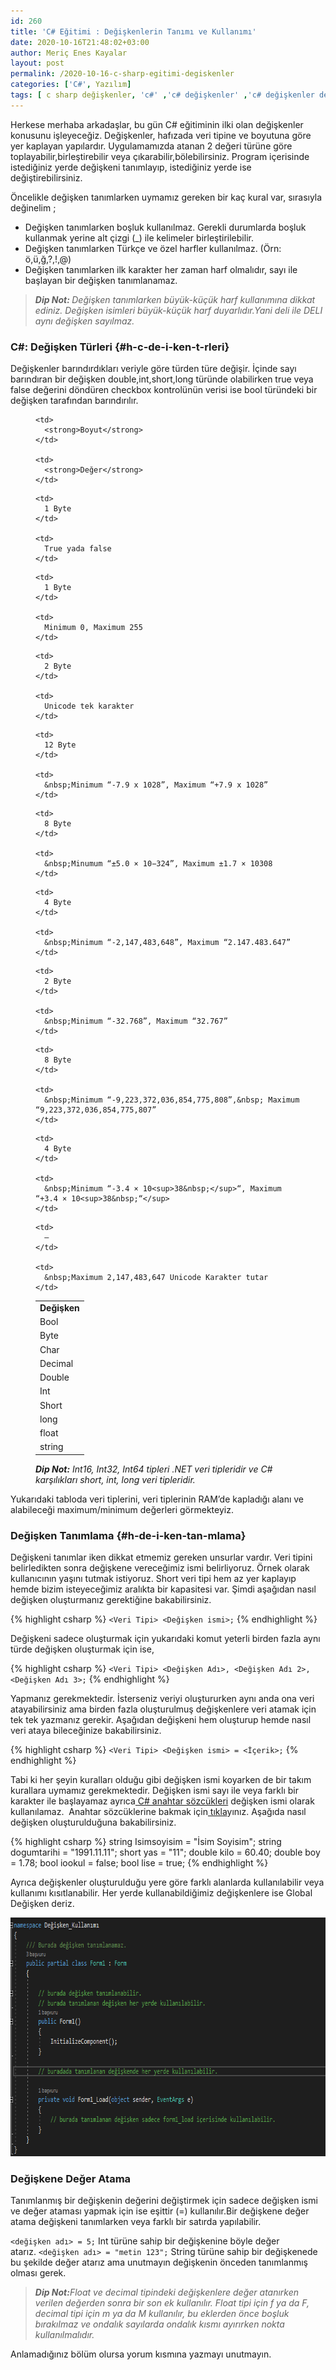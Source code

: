 ```yaml
---
id: 260
title: 'C# Eğitimi : Değişkenlerin Tanımı ve Kullanımı'
date: 2020-10-16T21:48:02+03:00
author: Meriç Enes Kayalar
layout: post
permalink: /2020-10-16-c-sharp-egitimi-degiskenler
categories: ['C#', Yazılım]
tags: [ c sharp değişkenler, 'c#' ,'c# değişkenler' ,'c# değişkenler detaylı anlatım' ,'c# eğitimi' ,yazılım geliştirme]
---
```

 

Herkese merhaba arkadaşlar, bu gün C# eğitiminin ilki olan değişkenler konusunu işleyeceğiz. Değişkenler, hafızada veri tipine ve boyutuna göre yer kaplayan yapılardır. Uygulamamızda atanan 2 değeri türüne göre toplayabilir,birleştirebilir veya çıkarabilir,bölebilirsiniz. Program içerisinde istediğiniz yerde değişkeni tanımlayıp, istediğiniz yerde ise değiştirebilirsiniz.

Öncelikle değişken tanımlarken uymamız gereken bir kaç kural var, sırasıyla değinelim ;

  * Değişken tanımlarken boşluk kullanılmaz. Gerekli durumlarda boşluk kullanmak yerine alt çizgi (_) ile kelimeler birleştirilebilir.
  * Değişken tanımlarken Türkçe ve özel harfler kullanılmaz. (Örn: ö,ü,ğ,?,!,@)
  * Değişken tanımlarken ilk karakter her zaman harf olmalıdır, sayı ile başlayan bir değişken tanımlanamaz.

<blockquote class="wp-block-quote">
  <p>
    <em><strong>Dip Not:&nbsp;</strong>Değişken tanımlarken&nbsp;büyük-küçük harf kullanımına dikkat ediniz. Değişken isimleri büyük-küçük harf duyarlıdır.Yani deli ile DELI aynı değişken sayılmaz.</em>
  </p>
</blockquote>

### C#: **Değişken Türleri** {#h-c-de-i-ken-t-rleri}

Değişkenler barındırdıkları veriyle göre türden türe değişir. İçinde sayı barındıran bir değişken double,int,short,long türünde olabilirken true veya false değerini döndüren&nbsp;checkbox kontrolünün verisi ise bool türündeki bir değişken tarafından barındırılır.<figure class="wp-block-table">

<table>
  <tr>
    <td>
      <strong>Değişken</strong>
    </td>
    
    <td>
      <strong>Boyut</strong>
    </td>
    
    <td>
      <strong>Değer</strong>
    </td>
  </tr>
  
  <tr>
    <td>
      Bool
    </td>
    
    <td>
      1 Byte
    </td>
    
    <td>
      True yada false
    </td>
  </tr>
  
  <tr>
    <td>
      Byte
    </td>
    
    <td>
      1 Byte
    </td>
    
    <td>
      Minimum 0, Maximum 255
    </td>
  </tr>
  
  <tr>
    <td>
      Char
    </td>
    
    <td>
      2 Byte
    </td>
    
    <td>
      Unicode tek karakter
    </td>
  </tr>
  
  <tr>
    <td>
      Decimal
    </td>
    
    <td>
      12 Byte
    </td>
    
    <td>
      &nbsp;Minimum “-7.9 x 1028”, Maximum “+7.9 x 1028”
    </td>
  </tr>
  
  <tr>
    <td>
      Double
    </td>
    
    <td>
      8 Byte
    </td>
    
    <td>
      &nbsp;Minumum “±5.0 × 10−324”, Maximum ±1.7 × 10308
    </td>
  </tr>
  
  <tr>
    <td>
      Int
    </td>
    
    <td>
      4 Byte
    </td>
    
    <td>
      &nbsp;Minimum “-2,147,483,648”, Maximum “2.147.483.647”
    </td>
  </tr>
  
  <tr>
    <td>
      Short
    </td>
    
    <td>
      2 Byte
    </td>
    
    <td>
      &nbsp;Minimum “-32.768”, Maximum “32.767”
    </td>
  </tr>
  
  <tr>
    <td>
      long
    </td>
    
    <td>
      8 Byte
    </td>
    
    <td>
      &nbsp;Minimum “-9,223,372,036,854,775,808”,&nbsp; Maximum “9,223,372,036,854,775,807”
    </td>
  </tr>
  
  <tr>
    <td>
      float
    </td>
    
    <td>
      4 Byte
    </td>
    
    <td>
      &nbsp;Minimum “-3.4 × 10<sup>38&nbsp;</sup>“, Maximum “+3.4 × 10<sup>38&nbsp;“</sup>
    </td>
  </tr>
  
  <tr>
    <td>
      string
    </td>
    
    <td>
      –
    </td>
    
    <td>
      &nbsp;Maximum 2,147,483,647 Unicode Karakter tutar
    </td>
  </tr>
</table><figcaption>

_**Dip Not:**&nbsp;Int16, Int32, Int64 tipleri .NET veri tipleridir ve C# karşılıkları short, int, long veri tipleridir._</figcaption></figure> 

Yukarıdaki tabloda veri tiplerini, veri tiplerinin RAM’de kapladığı alanı ve alabileceği maximum/minimum değerleri görmekteyiz.

### **Değişken Tanımlama** {#h-de-i-ken-tan-mlama}

Değişkeni tanımlar iken dikkat etmemiz gereken unsurlar vardır. Veri tipini belirledikten sonra değişkene vereceğimiz ismi belirliyoruz. Örnek olarak kullanıcının yaşını tutmak istiyoruz. Short veri tipi hem az yer kaplayıp hemde bizim isteyeceğimiz aralıkta bir kapasitesi var. Şimdi aşağıdan nasıl değişken oluşturmanız gerektiğine bakabilirsiniz.

{% highlight csharp %}
`<Veri Tipi> <Değişken ismi>;`
{% endhighlight %}

Değişkeni sadece oluşturmak için yukarıdaki komut yeterli birden fazla aynı türde değişken oluşturmak için ise,

{% highlight csharp %}
`<Veri Tipi> <Değişken Adı>, <Değişken Adı 2>, <Değişken Adı 3>;`
{% endhighlight %}

Yapmanız gerekmektedir. İsterseniz veriyi oluştururken aynı anda ona veri atayabilirsiniz ama birden fazla oluşturulmuş değişkenlere veri atamak için tek tek yazmanız gerekir. Aşağıdan değişkeni hem oluşturup hemde nasıl veri ataya bileceğinize bakabilirsiniz.

{% highlight csharp %}
`<Veri Tipi> <Değişken ismi> = <İçerik>;`
{% endhighlight %}

Tabi ki her şeyin kuralları olduğu gibi değişken ismi koyarken de bir takım kurallara uymamız gerekmektedir. Değişken ismi sayı ile veya farklı bir karakter ile başlayamaz ayrıca[ C# anahtar sözcükleri](https://merich.rocks/url/3ce661) değişken ismi olarak kullanılamaz.  Anahtar sözcüklerine bakmak için[ tıkla](https://merich.rocks/url/3ce661)yınız. Aşağıda nasıl değişken oluşturulduğuna bakabilirsiniz.

{% highlight csharp %}
string Isimsoyisim = "İsim Soyisim";
string dogumtarihi = "1991.11.11";
short yas = "11";
double kilo = 60.40;
double boy = 1.78;
bool iookul = false;
bool lise = true;
{% endhighlight %}


Ayrıca değişkenler oluşturulduğu yere göre farklı alanlarda kullanılabilir veya kullanımı kısıtlanabilir. Her yerde kullanabildiğimiz değişkenlere ise Global Değişken deriz.

<img loading="lazy" width="725" height="382" src="assets/uploads/2020/11/Screenshot_2-1.png" alt="" class="wp-image-302" /> 

### **Değişkene Değer Atama**

Tanımlanmış bir değişkenin değerini değiştirmek için sadece değişken ismi ve değer ataması yapmak için ise eşittir (=) kullanılır.Bir değişkene değer atama değişkeni tanımlarken veya farklı bir satırda yapılabilir.

`<değişken adı> = 5;`&nbsp;Int türüne sahip bir değişkenine böyle değer atarız.&nbsp;`<değişken adı> = "metin 123";`&nbsp;String türüne sahip bir değişkenede bu şekilde değer atarız ama unutmayın değişkenin önceden tanımlanmış olması gerek.

<blockquote class="wp-block-quote">
  <p>
    <strong><em>Dip Not:</em></strong><em>Float ve decimal tipindeki değişkenlere değer atanırken verilen değerden sonra bir son ek kullanılır. Float tipi için f ya da F, decimal tipi için m ya da M kullanılır, bu eklerden önce boşluk bırakılmaz ve&nbsp;ondalık sayılarda ondalık kısmı ayırırken nokta kullanılmalıdır.</em>
  </p>
</blockquote>

Anlamadığınız bölüm olursa yorum kısmına yazmayı unutmayın.